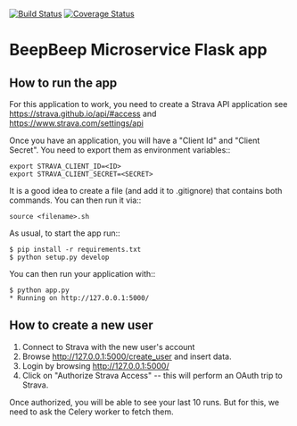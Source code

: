 [![Build Status](https://travis-ci.org/giacomodeliberali/BeepBeep-MicroFlaskApp.svg?branch=master)](https://travis-ci.org/giacomodeliberali/BeepBeep-MicroFlaskApp)
[![Coverage Status](https://coveralls.io/repos/github/giacomodeliberali/BeepBeep-MicroFlaskApp/badge.svg?branch=master)](https://coveralls.io/github/giacomodeliberali/BeepBeep-MicroFlaskApp?branch=master)

BeepBeep Microservice Flask app
==================

How to run the app
-------------------

For this application to work, you need to create a Strava API application
see https://strava.github.io/api/#access and https://www.strava.com/settings/api

Once you have an application, you will have a "Client Id" and "Client Secret".
You need to export them as environment variables::

    export STRAVA_CLIENT_ID=<ID>
    export STRAVA_CLIENT_SECRET=<SECRET>

It is a good idea to create a file (and add it to .gitignore) that contains both commands. You can 
then run it via::

    source <filename>.sh

As usual, to start the app run::

    $ pip install -r requirements.txt
    $ python setup.py develop

You can then run your application with::

    $ python app.py
    * Running on http://127.0.0.1:5000/

How to create a new user
------------------------

1. Connect to Strava with the new user's account
2. Browse http://127.0.0.1:5000/create_user and insert data.
3. Login by browsing http://127.0.0.1:5000/
4. Click on "Authorize Strava Access" -- this will perform an OAuth trip to Strava.

Once authorized, you will be able to see your last 10 runs.
But for this, we need to ask the Celery worker to fetch them.
